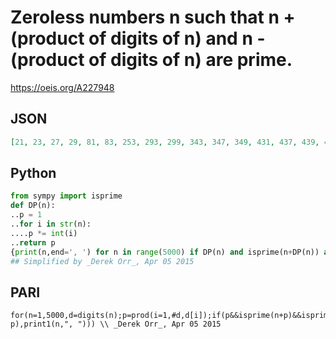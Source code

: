 # Zeroless numbers n such that n \+ \(product of digits of n\) and n \- \(product of digits of n\) are prime\.
https://oeis.org/A227948
## JSON
```JSON
[21, 23, 27, 29, 81, 83, 253, 293, 299, 343, 347, 349, 431, 437, 439, 471, 473, 477, 529, 623, 653, 659, 677, 743, 893, 1123, 1219, 1253, 1257, 1297, 1423, 1489, 1521, 1523, 1529, 1587, 1589, 1657, 1763, 1853, 1867, 1927, 2151, 2167, 2239, 2277, 2279, 2321, 2327, 2329, 2377, 2413, 2443, 2459, 2467, 2497, 2543, 2569]
```
## Python
```Python
from sympy import isprime
def DP(n):
..p = 1
..for i in str(n):
....p *= int(i)
..return p
{print(n,end=', ') for n in range(5000) if DP(n) and isprime(n+DP(n)) and isprime(n-DP(n))}
## Simplified by _Derek Orr_, Apr 05 2015
```
## PARI
```PARI
for(n=1,5000,d=digits(n);p=prod(i=1,#d,d[i]);if(p&&isprime(n+p)&&isprime(n-p),print1(n,", "))) \\ _Derek Orr_, Apr 05 2015
```
